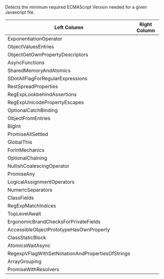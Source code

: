 Detects the minimum required ECMAScript Version needed for a given Javascript file.


| Left Column                                     | Right Column |
|-------------------------------------------------|--------------|
| ExponentiationOperator                         |              |
| ObjectValuesEntries                            |              |
| ObjectGetOwnPropertyDescriptors                |              |
| AsyncFunctions                                 |              |
| SharedMemoryAndAtomics                         |              |
| SDotAllFlagForRegularExpressions               |              |
| RestSpreadProperties                           |              |
| RegExpLookbehindAssertions                     |              |
| RegExpUnicodePropertyEscapes                   |              |
| OptionalCatchBinding                           |              |
| ObjectFromEntries                              |              |
| BigInt                                         |              |
| PromiseAllSettled                              |              |
| GlobalThis                                     |              |
| ForInMechanics                                 |              |
| OptionalChaining                               |              |
| NullishCoalescingOperator                      |              |
| PromiseAny                                     |              |
| LogicalAssignmentOperators                     |              |
| NumericSeparators                              |              |
| ClassFields                                    |              |
| RegExpMatchIndices                             |              |
| TopLevelAwait                                  |              |
| ErgonomicBrandChecksForPrivateFields           |              |
| AccessibleObjectPrototypeHasOwnProperty        |              |
| ClassStaticBlock                               |              |
| AtomicsWaitAsync                               |              |
| RegexpVFlagWithSetNotationAndPropertiesOfStrings |            |
| ArrayGrouping                                  |              |
| PromiseWithResolvers                           |              |
